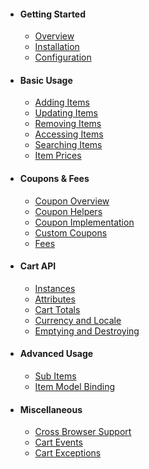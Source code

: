 * #### Getting Started
  * [Overview](/{{version}}/getting-started#overview)
  * [Installation](/{{version}}/getting-started#installation)
  * [Configuration](/{{version}}/getting-started#configuration)
* #### Basic Usage
  * [Adding Items](/{{version}}/basic-usage#adding)
  * [Updating Items](/{{version}}/basic-usage#updating)
  * [Removing Items](/{{version}}/basic-usage#removing)
  * [Accessing Items](/{{version}}/basic-usage#accessing)
  * [Searching Items](/{{version}}/basic-usage#searching)
  * [Item Prices](/{{version}}/basic-usage#prices)
* #### Coupons & Fees
  * [Coupon Overview](/{{version}}/coupons#overview)
  * [Coupon Helpers](/{{version}}/coupons#helpers)
  * [Coupon Implementation](/{{version}}/coupons#implementation)
  * [Custom Coupons](/{{version}}/coupons#custom)
  * [Fees](/{{version}}/coupons#fees)
* #### Cart API
  * [Instances](/{{version}}/cart-api#instances)
  * [Attributes](/{{version}}/cart-api#attributes)
  * [Cart Totals](/{{version}}/cart-api#totals)
  * [Currency and Locale](/{{version}}/cart-api#currency-locale)
  * [Emptying and Destroying](/{{version}}/cart-api#emptying-destroying)
* #### Advanced Usage
  * [Sub Items](/{{version}}/advanced-usage#sub-items)
  * [Item Model Binding](/{{version}}/advanced-usage#item-model-bindings)
* #### Miscellaneous
  * [Cross Browser Support](/{{version}}/misc#cross-browser-support)
  * [Cart Events](/{{version}}/misc#cart-events)
  * [Cart Exceptions](/{{version}}/misc#cart-exceptions)
